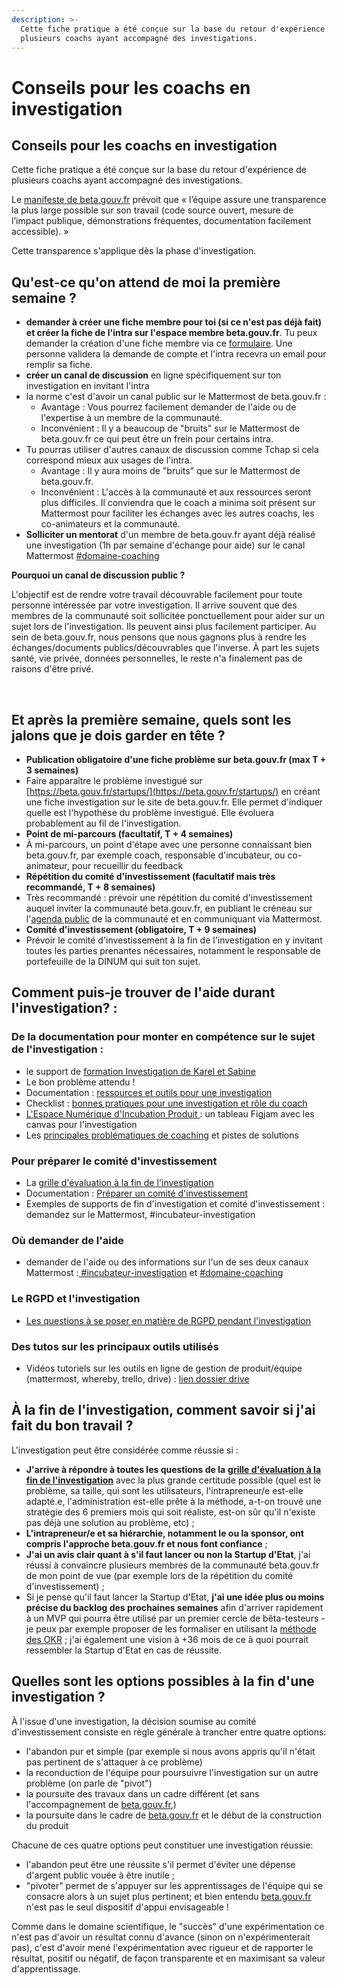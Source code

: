 ```yaml
---
description: >-
  Cette fiche pratique a été conçue sur la base du retour d'expérience de
  plusieurs coachs ayant accompagné des investigations.
---
```


# Conseils pour les coachs en investigation

## Conseils pour les coachs en investigation

Cette fiche pratique a été conçue sur la base du retour d'expérience de plusieurs coachs ayant accompagné des investigations.

Le [manifeste de beta.gouv.fr](https://beta.gouv.fr/manifeste) prévoit que « l’équipe assure une transparence la plus large possible sur son travail (code source ouvert, mesure de l’impact publique, démonstrations fréquentes, documentation facilement accessible). »

Cette transparence s'applique dès la phase d'investigation.

## Qu'est-ce qu'on attend de moi la première semaine ? <a href="#quest-ce-quon-attend-de-moi-la-premiere-semaine" id="quest-ce-quon-attend-de-moi-la-premiere-semaine"></a>

* **demander à créer une fiche membre pour toi (si ce n'est pas déjà fait) et créer la fiche de l'intra sur l'espace membre beta.gouv.fr**. Tu peux demander la création d'une fiche membre via ce [formulaire](https://espace-membre.incubateur.net/community/create). Une personne validera la demande de compte et l'intra recevra un email pour remplir sa fiche.
* **créer un canal de discussion** en ligne spécifiquement sur ton investigation en invitant l'intra
* la norme c'est d'avoir un canal public sur le Mattermost de beta.gouv.fr :
  * Avantage : Vous pourrez facilement demander de l'aide ou de l'expertise à un membre de la communauté.
  * Inconvénient : Il y a beaucoup de "bruits" sur le Mattermost de beta.gouv.fr ce qui peut être un frein pour certains intra.
* Tu pourras utiliser d'autres canaux de discussion comme Tchap si cela correspond mieux aux usages de l'intra.
  * Avantage : Il y aura moins de "bruits" que sur le Mattermost de beta.gouv.fr.
  * Inconvénient : L'accès à la communauté et aux ressources seront plus difficiles. Il conviendra que le coach a minima soit présent sur Mattermost pour faciliter les échanges avec les autres coachs, les co-animateurs et la communauté.
* **Solliciter un mentorat** d'un membre de beta.gouv.fr ayant déjà réalisé une investigation (1h par semaine d'échange pour aide) sur le canal Mattermost [#domaine-coaching](https://mattermost.incubateur.net/betagouv/channels/incubateur-coaching)

**Pourquoi un canal de discussion public ?**

L'objectif est de rendre votre travail découvrable facilement pour toute personne intéressée par votre investigation. Il arrive souvent que des membres de la communauté soit sollicitée ponctuellement pour aider sur un sujet lors de l'investigation. Ils peuvent ainsi plus facilement participer. Au sein de beta.gouv.fr, nous pensons que nous gagnons plus à rendre les échanges/documents publics/découvrables que l'inverse. À part les sujets santé, vie privée, données personnelles, le reste n'a finalement pas de raisons d'être privé.

​

## Et après la première semaine, quels sont les jalons que je dois garder en tête ? <a href="#et-apres-la-premiere-semaine-quels-sont-les-jalons-que-je-dois-garder-en-tete" id="et-apres-la-premiere-semaine-quels-sont-les-jalons-que-je-dois-garder-en-tete"></a>

* **Publication obligatoire d'une fiche problème sur beta.gouv.fr (max T + 3 semaines)**
* Faire apparaître le problème investigué sur [https://beta.gouv.fr/startups/](https://beta.gouv.fr/startups/) en créant une fiche investigation sur le site de beta.gouv.fr. Elle permet d'indiquer quelle est l'hypothèse du problème investigué. Elle évoluera probablement au fil de l'investigation.
* **Point de mi-parcours (facultatif, T + 4 semaines)**
* À mi-parcours, un point d'étape avec une personne connaissant bien beta.gouv.fr, par exemple coach, responsable d'incubateur, ou co-animateur, pour recueillir du feedback
* **Répétition du comité d'investissement (facultatif mais très recommandé, T + 8 semaines)**
* Très recommandé : prévoir une répétition du comité d'investissement auquel inviter la communauté beta.gouv.fr, en publiant le créneau sur l'[agenda public](../../../../les-outils-de-la-communaute/agenda-de-la-communaute.md) de la communauté et en communiquant via Mattermost.
* **Comité d'investissement (obligatoire, T + 9 semaines)**
* Prévoir le comité d'investissement à la fin de l'investigation en y invitant toutes les parties prenantes nécessaires, notamment le responsable de portefeuille de la DINUM qui suit ton sujet.

## Comment puis-je trouver de l'aide durant l'investigation? : <a href="#comment-puis-je-trouver-de-laide-durant-linvestigation" id="comment-puis-je-trouver-de-laide-durant-linvestigation"></a>

### De la documentation pour monter en compétence sur le sujet de l'investigation : <a href="#de-la-documentation-pour-monter-en-competence-sur-le-sujet-de-linvestigation" id="de-la-documentation-pour-monter-en-competence-sur-le-sujet-de-linvestigation"></a>

* le support de [formation Investigation de Karel et Sabine](https://docs.google.com/presentation/d/1YCM9A1aoge-0YbSEowamOX939-JftdYfJd6QnZZRFzw/edit#slide=id.g89cb07a65b_1_1448)​
* Le bon problème attendu !
* Documentation : [ressources et outils pour une investigation​](https://docs.numerique.gouv.fr/docs/43a04021-bd51-45ff-bb53-1477982ae2dd/)
* Checklist : [bonnes pratiques pour une investigation et rôle du coach](https://docs.numerique.gouv.fr/docs/734ce5a2-895d-46b0-95c9-ec6430d36da9/)
* [L'Espace Numérique d'Incubation Produit ](../../../../gerer-son-produit/la-vie-du-produit/investigation/lespace-collaboratif-dincubation-produit-sur-figjam.md):  un tableau Figjam avec les canvas pour l'investigation
* Les [principales problématiques de coaching](../problematiques-de-coaching.md) et pistes de solutions

### Pour préparer le comité d'investissement <a href="#pour-preparer-le-comite-dinvestissement" id="pour-preparer-le-comite-dinvestissement"></a>

* La [grille d'évaluation à la fin de l'investigation](https://beta.gouv.fr/content/docs/grille_lancement.pdf)​
* Documentation : [Préparer un comité d'investissement](../../../../gerer-son-produit/gestion-au-quotidien/budget/preparer-un-comite-dinvestissement/)​
* Exemples de supports de fin d'investigation et comité d'investissement : demandez sur le Mattermost, #incubateur-investigation

### Où demander de l'aide <a href="#ou-demander-de-laide" id="ou-demander-de-laide"></a>

* demander de l'aide ou des informations sur l'un de ses deux canaux Mattermost :[ #incubateur-investigation](https://mattermost.incubateur.net/betagouv/channels/incubateur-investigation) et [#domaine-coaching](https://mattermost.incubateur.net/betagouv/channels/incubateur-coaching)​

### Le RGPD et l'investigation <a href="#le-rgpd-et-linvestigation" id="le-rgpd-et-linvestigation"></a>

* [​Les questions à se poser en matière de RGPD pendant l'investigation](https://doc.incubateur.net/communaute/gerer-son-produit/les-standards/protection-des-donnees-personnelles#phase-dinvestigation)

### Des tutos sur les principaux outils utilisés <a href="#des-tutos-sur-les-principaux-outils-utilises" id="des-tutos-sur-les-principaux-outils-utilises"></a>

* Vidéos tutoriels sur les outils en ligne de gestion de produit/équipe (mattermost, whereby, trello, drive) : [lien dossier drive](https://drive.google.com/drive/folders/10qMmlHCYjL6XwmnLyQXC1iJlCOljFL2n?usp=sharing)​

## À la fin de l'investigation, comment savoir si j'ai fait du bon travail ? <a href="#a-la-fin-de-linvestigation-comment-savoir-si-jai-fait-du-bon-travail" id="a-la-fin-de-linvestigation-comment-savoir-si-jai-fait-du-bon-travail"></a>

L'investigation peut être considérée comme réussie si :

* **J'arrive à répondre à toutes les questions de la** [**grille d'évaluation à la fin de l'investigation**](https://beta.gouv.fr/content/docs/grille_lancement.pdf) avec la plus grande certitude possible (quel est le problème, sa taille, qui sont les utilisateurs, l'intrapreneur/e est-elle adapté.e, l'administration est-elle prête à la méthode, a-t-on trouvé une stratégie des 6 premiers mois qui soit réaliste, est-on sûr qu'il n'existe pas déjà une solution au problème, etc) ;
* **L'intrapreneur/e et sa hiérarchie, notamment le ou la sponsor, ont compris l'approche beta.gouv.fr et nous font confiance** ;
* **J'ai un avis clair quant à s'il faut lancer ou non la Startup d'Etat**, j'ai réussi à convaincre plusieurs membres de la communauté beta.gouv.fr de mon point de vue (par exemple lors de la répétition du comité d'investissement) ;
* Si je pense qu'il faut lancer la Startup d'Etat, **j'ai une idée plus ou moins précise du backlog des prochaines semaines** afin d'arriver rapidement à un MVP qui pourra être utilisé par un premier cercle de bêta-testeurs - je peux par exemple proposer de les formaliser en utilisant la [méthode des OKR](https://www.welcometothejungle.com/fr/articles/methode-okr-objectives-results) ; j'ai également une vision à +36 mois de ce à quoi pourrait ressembler la Startup d'Etat en cas de réussite.

## Quelles sont les options possibles à la fin d'une investigation ? <a href="#quelles-sont-les-options-possibles-a-la-fin-dune-investigation" id="quelles-sont-les-options-possibles-a-la-fin-dune-investigation"></a>

À l'issue d'une investigation, la décision soumise au comité d'investissement consiste en règle générale à trancher entre quatre options:

* l'abandon pur et simple (par exemple si nous avons appris qu'il n'était pas pertinent de s'attaquer à ce problème)
* la reconduction de l'équipe pour poursuivre l'investigation sur un autre problème (on parle de "pivot")
* la poursuite des travaux dans un cadre différent (et sans l'accompagnement de [beta.gouv.fr](http://beta.gouv.fr/),)
* la poursuite dans le cadre de [beta.gouv.fr](http://beta.gouv.fr/) et le début de la construction du produit

Chacune de ces quatre options peut constituer une investigation réussie:

* l'abandon peut être une réussite s'il permet d'éviter une dépense d'argent public vouée à être inutile ;
* "pivoter" permet de s'appuyer sur les apprentissages de l'équipe qui se consacre alors à un sujet plus pertinent; et bien entendu [beta.gouv.fr](http://beta.gouv.fr/) n'est pas le seul dispositif d'appui envisageable !

Comme dans le domaine scientifique, le "succès" d'une expérimentation ce n'est pas d'avoir un résultat connu d'avance (sinon on n'expérimenterait pas), c'est d'avoir mené l'expérimentation avec rigueur et de rapporter le résultat, positif ou négatif, de façon transparente et en maximisant sa valeur d'apprentissage.
